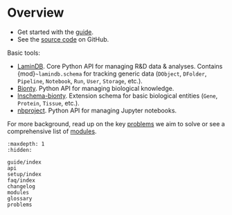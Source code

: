 # Overview

- Get started with the [guide](guide/index).
- See the [source code](https://github.com/laminlabs/lamindb) on GitHub.

Basic tools:

- [LaminDB](guide/index). Core Python API for managing R&D data & analyses. Contains {mod}`~lamindb.schema` for tracking generic data (`DObject`, `DFolder`, `Pipeline`, `Notebook`, `Run`, `User`, `Storage`, etc.).
- [Bionty](https://lamin.ai/docs/bionty). Python API for managing biological knowledge.
- [lnschema-bionty](https://lamin.ai/docs/lnschema-bionty). Extension schema for basic biological entities (`Gene`, `Protein`, `Tissue`, etc.).
- [nbproject](https://lamin.ai/docs/nbproject). Python API for managing Jupyter notebooks.

For more background, read up on the key [problems](problems) we aim to solve or see a comprehensive list of [modules](modules).

```{toctree}
:maxdepth: 1
:hidden:

guide/index
api
setup/index
faq/index
changelog
modules
glossary
problems
```
